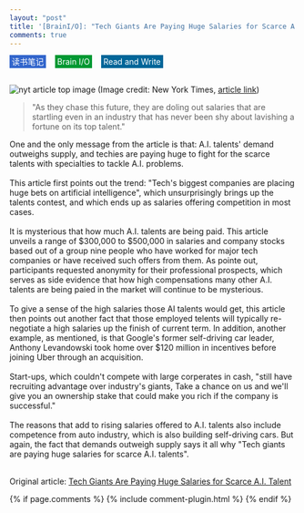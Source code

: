```yaml
---
layout: "post"
title: '[BrainI/O]: "Tech Giants Are Paying Huge Salaries for Scarce A.I. Talent"'
comments: true
---
```

<span style="background-color:rgba(51, 102, 204,1); color:white; padding:3px 4px;">读书笔记</span>&nbsp;&nbsp;&nbsp;
<span style="background-color:rgba(0, 153, 51,1); color:white; padding:3px 4px;">Brain I/O</span>&nbsp;&nbsp;&nbsp;
<span style="background-color:rgba(0, 102, 153,1); color:white; padding:3px 4px;">Read and Write</span>&nbsp;&nbsp;&nbsp;
<br/>
<br/>

![nyt article top image](https://static01.nyt.com/images/2017/10/23/business/23TALENTWAR-1/00TALENTWAR-1-superJumbo.jpg)
(Image credit: New York Times, <a href="https://www.nytimes.com/2017/10/22/technology/artificial-intelligence-experts-salaries.html">article link</a>)
<br/>

>"As they chase this future, they are doling out salaries that are startling even in an industry that has never been shy about lavishing a fortune on its top talent."

One and the only message from the article is that: A.I. talents' demand outweighs supply, and techies are paying huge to fight for the scarce talents with specialties to tackle A.I. problems.<br/>
<br/>
This article first points out the trend: "Tech's biggest companies are placing huge bets on artificial intelligence", which unsurprisingly brings up the talents contest, and which ends up as salaries offering competition in most cases.<br/>
<br/>
It is mysterious that how much A.I. talents are being paid. This article unveils a range of $300,000 to $500,000 in salaries and company stocks based out of a group nine people who have worked for major tech companies or have received such offers from them. As pointe out, participants requested anonymity for their professional prospects, which serves as side evidence that how high compensations many other A.I. talents are being paied in the market will continue to be mysterious.<br/>
<br/>
To give a sense of the high salaries those AI talents would get, this article then points out another fact that those employed telents will typically re-negotiate a high salaries up the finish of current term. In addition, another example, as mentioned, is that Google's former self-driving car leader, Anthony Levandowski took home over $120 million in incentives before joining Uber through an acquisition. <br/>
<br/>
Start-ups, which couldn't compete with large corperates in cash, "still have recruiting advantage over industry's giants, Take a chance on us and we'll give you an ownership stake that could make you rich if the company is successful."<br/>
<br/>
The reasons that add to rising salaries offered to A.I. talents also include competence from auto industry, which is also building self-driving cars. But again, the fact that demands outweigh supply says it all why "Tech giants are paying huge salaries for scarce A.I. talents".<br/>

<br/>
Original article: <a href="https://www.nytimes.com/2017/10/22/technology/artificial-intelligence-experts-salaries.html">Tech Giants Are Paying Huge Salaries for Scarce A.I. Talent</a>

{% if page.comments %} 
{% include comment-plugin.html %}
{% endif %}

